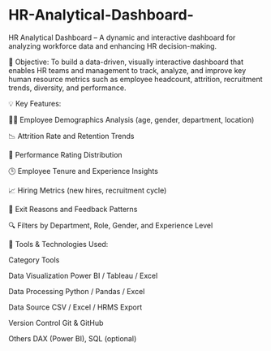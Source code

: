 # HR-Analytical-Dashboard-

HR Analytical Dashboard – A dynamic and interactive dashboard for analyzing workforce data and enhancing HR decision-making.

🎯 Objective:
To build a data-driven, visually interactive dashboard that enables HR teams and management to track, analyze, and improve key human resource metrics such as employee headcount, attrition, recruitment trends, diversity, and performance.

💡 Key Features:

👨‍💼 Employee Demographics Analysis (age, gender, department, location)

📉 Attrition Rate and Retention Trends

🧠 Performance Rating Distribution

🕒 Employee Tenure and Experience Insights

📈 Hiring Metrics (new hires, recruitment cycle)

💬 Exit Reasons and Feedback Patterns

🔍 Filters by Department, Role, Gender, and Experience Level

🧰 Tools & Technologies Used:

Category	Tools

Data Visualization	Power BI / Tableau / Excel

Data Processing	Python / Pandas / Excel

Data Source	CSV / Excel / HRMS Export

Version Control	Git & GitHub

Others	DAX (Power BI), SQL (optional)
